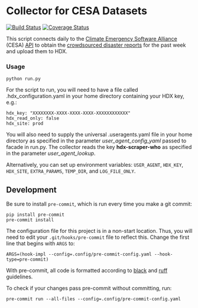 # Collector for CESA Datasets
[![Build Status](https://github.com/OCHA-DAP/hdx-scraper-cesa/actions/workflows/run-python-tests.yaml/badge.svg)](https://github.com/OCHA-DAP/hdx-scraper-cesa/actions/workflows/run-python-tests.yaml)
[![Coverage Status](https://coveralls.io/repos/github/OCHA-DAP/hdx-scraper-cesa/badge.svg?branch=main&ts=1)](https://coveralls.io/github/OCHA-DAP/hdx-scraper-cesa?branch=main)

This script connects daily to the
[Climate Emergency Software Alliance](https://cesa.global/)
(CESA) [API](https://docs.petabencana.id/v/master-1)
to obtain the
[crowdsourced disaster reports](https://docs.petabencana.id/v/master-1/routes/crowdsourced-reports)
for the past week and upload them to HDX.

### Usage

    python run.py

For the script to run, you will need to have a file called
.hdx_configuration.yaml in your home directory containing your HDX key, e.g.:

    hdx_key: "XXXXXXXX-XXXX-XXXX-XXXX-XXXXXXXXXXXX"
    hdx_read_only: false
    hdx_site: prod

 You will also need to supply the universal .useragents.yaml file in your home
 directory as specified in the parameter *user_agent_config_yaml* passed to
 facade in run.py. The collector reads the key **hdx-scraper-who** as specified
 in the parameter *user_agent_lookup*.

 Alternatively, you can set up environment variables: `USER_AGENT`, `HDX_KEY`,
`HDX_SITE`, `EXTRA_PARAMS`, `TEMP_DIR`, and `LOG_FILE_ONLY`.

## Development

Be sure to install `pre-commit`, which is run every time
you make a git commit:

```shell
pip install pre-commit
pre-commit install
```

The configuration file for this project is in a
non-start location. Thus, you will need to edit your
`.git/hooks/pre-commit` file to reflect this. Change
the first line that begins with `ARGS` to:

    ARGS=(hook-impl --config=.config/pre-commit-config.yaml --hook-type=pre-commit)

With pre-commit, all code is formatted according to
[black]("https://github.com/psf/black") and
[ruff]("https://github.com/charliermarsh/ruff") guidelines.

To check if your changes pass pre-commit without committing, run:

    pre-commit run --all-files --config=.config/pre-commit-config.yaml
